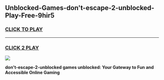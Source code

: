 
## Unblocked-Games-don't-escape-2-unblocked-Play-Free-9hir5
<h3>
<a href="https://premium76.site?title=don't-escape-2-unblocked&ref=12A">CLICK TO PLAY</a></h3>
<hr>

<h3>
<a href="https://premium76.site?title=don't-escape-2-unblocked&ref=12A">CLICK 2 PLAY</a>
  
</h3>

<a href="https://premium76.site?title=don't-escape-2-unblocked&ref=12A"><img src="https://clearcache.store/games.png"></a>


**don't-escape-2-unblocked games unblocked: Your Gateway to Fun and Accessible Online Gaming**
